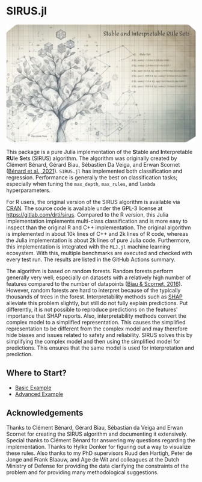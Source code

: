 # SIRUS.jl

![Pretty visual representation of the algorithm via an image that was generated via DALL·E](./image/sirus-with-text.webp)

This package is a pure Julia implementation of the
**S**table and **I**nterpretable **RU**le **S**ets (SIRUS) algorithm.
The algorithm was originally created by Clément Bénard, Gérard Biau,
Sébastien Da Veiga, and Erwan Scornet
([Bénard et al., 2021](http://proceedings.mlr.press/v130/benard21a.html)).
`SIRUS.jl` has implemented both classification and regression.
Performance is generally the best on classification tasks;
especially when tuning the `max_depth`, `max_rules`, and `lambda` hyperparameters.

For R users, the original version of the SIRUS algorithm is available via
[CRAN](https://cran.r-project.org/web/packages/sirus/index.html).
The source code is available under the GPL-3 license at <https://gitlab.com/drti/sirus>.
Compared to the R version, this Julia implementation implements multi-class classification
and is more easy to inspect than the original R and C++ implementation.
The original algorithm is implemented in about 10k lines of C++ and 2k lines of R code,
whereas the Julia implementation is about 2k lines of pure Julia code.
Furthermore, this implementation is integrated with the `MLJ.jl` machine learning ecosystem.
With this, multiple benchmarks are executed and checked with every test run.
The results are listed in the GitHub Actions summary.

The algorithm is based on random forests.
Random forests perform generally very well;
especially on datasets with a relatively high number of features compared to the
number of datapoints ([Biau & Scornet, 2016](https://doi.org/10.1007/s11749-016-0481-7)).
However, random forests are hard to interpret because of the typically thousands
of trees in the forest.
Interpretability methods such as [SHAP](https://en.wikipedia.org/wiki/Shapley_value#In_machine_learning)
alleviate this problem slightly, but still do not fully explain predictions.
Put differently, it is not possible to reproduce predictions on the features'
importance that SHAP reports.
Also, interpretability methods convert the complex model to a simplified representation.
This causes the simplified representation to be different from the complex model
and may therefore hide biases and issues related to safety and reliability.
SIRUS solves this by simplifying the complex model and then using
the simplified model for predictions.
This ensures that the same model is used for interpretation and prediction.

## Where to Start?

- [Basic Example](/dev/basic-example)
- [Advanced Example](/dev/binary-classification)

## Acknowledgements

Thanks to Clément Bénard, Gérard Biau, Sébastian da Veiga and Erwan Scornet for
creating the SIRUS algorithm and documenting it extensively.
Special thanks to Clément Bénard for answering my questions regarding the implementation.
Thanks to Hylke Donker for figuring out a way to visualize these rules.
Also thanks to my PhD supervisors Ruud den Hartigh, Peter de Jonge and Frank Blaauw,
and Age de Wit and colleagues at the Dutch Ministry of Defense for providing
the data clarifying the constraints of the problem and for providing many
methodological suggestions.
